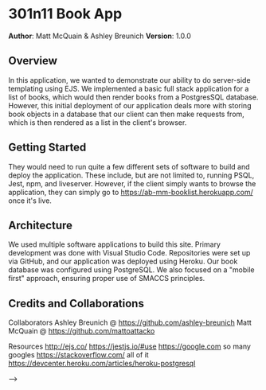 # 301n11 Book App

**Author**: Matt McQuain & Ashley Breunich
**Version**: 1.0.0

## Overview
<!-- Provide a high level overview of what this application is and why you are building it, beyond the fact that it's an assignment for a Code Fellows 301 class. (i.e. What's your problem domain?) -->

In this application, we wanted to demonstrate our ability to do server-side templating using EJS. We implemented a basic full stack application for a list of books, which would then render books from a PostgresSQL database. However, this initial deployment of our application deals more with storing book objects in a database that our client can then make requests from, which is then rendered as a list in the client's browser. 

## Getting Started
<!-- What are the steps that a user must take in order to build this app on their own machine and get it running? -->

They would need to run quite a few different sets of software to build and deploy the application. These include, but are not limited to, running PSQL, Jest, npm, and liveserver. However, if the client simply wants to browse the application, they can simply go to https://ab-mm-booklist.herokuapp.com/ once it's live.

## Architecture
<!-- Provide a detailed description of the application design. What technologies (languages, libraries, etc) you're using, and any other relevant design information. -->

We used multiple software applications to build this site. Primary development was done with Visual Studio Code. Repositories were set up via GitHub, and our application was deployed using Heroku. Our book database was configured using PostgreSQL. We also focused on a "mobile first" approach, ensuring proper use of SMACCS principles.

## Credits and Collaborations
<!-- Give credit (and a link) to other people or resources that helped you build this application. -->

Collaborators
Ashley Breunich @ https://github.com/ashley-breunich
Matt McQuain @ https://github.com/mattoattacko

Resources
http://ejs.co/
https://jestjs.io/#use
https://google.com so many googles
https://stackoverflow.com/ all of it
https://devcenter.heroku.com/articles/heroku-postgresql

-->